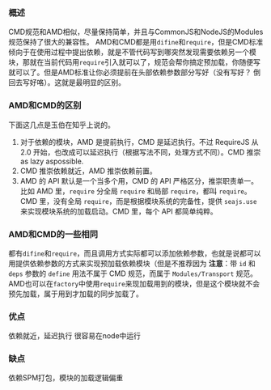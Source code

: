 


### 概述
CMD规范和AMD相似，尽量保持简单，并且与CommonJS和NodeJS的Modules规范保持了很大的兼容性。
AMD和CMD都是用`difine`和`require`，但是CMD标准倾向于在使用过程中提出依赖，就是不管代码写到哪突然发现需要依赖另一个模块，那就在当前代码用`require`引入就可以了，规范会帮你搞定预加载，你随便写就可以了。但是AMD标准让你必须提前在头部依赖参数部分写好（没有写好？ 倒回去写好咯）。这就是最明显的区别。

### AMD和CMD的区别
下面这几点是玉伯在知乎上说的。
1. 对于依赖的模块，AMD 是提前执行，CMD 是延迟执行。不过 RequireJS 从 2.0 开始，也改成可以延迟执行（根据写法不同，处理方式不同）。CMD 推崇 as lazy aspossible.
2. CMD 推崇依赖就近，AMD 推崇依赖前置。
3. AMD 的 API 默认是一个当多个用，CMD 的 API 严格区分，推崇职责单一。比如 AMD 里，`require` 分全局 `require` 和局部 `require`，都叫 `require`。CMD 里，没有全局 `require`，而是根据模块系统的完备性，提供 `seajs.use` 来实现模块系统的加载启动。CMD 里，每个 API 都简单纯粹。
 
### AMD和CMD的一些相同
都有`difine`和`require`，而且调用方式实际都可以添加依赖参数，也就是说都可以用提供依赖参数的方式来实现预加载依赖模块（但是不推荐因为  **注意**：带 `id` 和 `deps` 参数的 `define` 用法不属于 CMD 规范，而属于 `Modules/Transport` 规范。
AMD也可以在`factory`中使用`require`来现加载用到的模块，但是这个模块就不会预先加载，属于用到才加载的同步加载了。

### 优点
依赖就近，延迟执行
很容易在node中运行

### 缺点
依赖SPM打包，模块的加载逻辑偏重